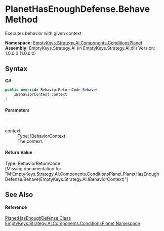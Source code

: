 # PlanetHasEnoughDefense.Behave Method 
 

Executes behavior with given context

**Namespace:**&nbsp;<a href="N_EmptyKeys_Strategy_AI_Components_ConditionsPlanet">EmptyKeys.Strategy.AI.Components.ConditionsPlanet</a><br />**Assembly:**&nbsp;EmptyKeys.Strategy.AI (in EmptyKeys.Strategy.AI.dll) Version: 1.0.0.0 (1.0.0.0)

## Syntax

**C#**<br />
``` C#
public override BehaviorReturnCode Behave(
	IBehaviorContext context
)
```


#### Parameters
&nbsp;<dl><dt>context</dt><dd>Type: IBehaviorContext<br />The context.</dd></dl>

#### Return Value
Type: BehaviorReturnCode<br />\[Missing <returns> documentation for "M:EmptyKeys.Strategy.AI.Components.ConditionsPlanet.PlanetHasEnoughDefense.Behave(EmptyKeys.Strategy.AI.IBehaviorContext)"\]

## See Also


#### Reference
<a href="T_EmptyKeys_Strategy_AI_Components_ConditionsPlanet_PlanetHasEnoughDefense">PlanetHasEnoughDefense Class</a><br /><a href="N_EmptyKeys_Strategy_AI_Components_ConditionsPlanet">EmptyKeys.Strategy.AI.Components.ConditionsPlanet Namespace</a><br />